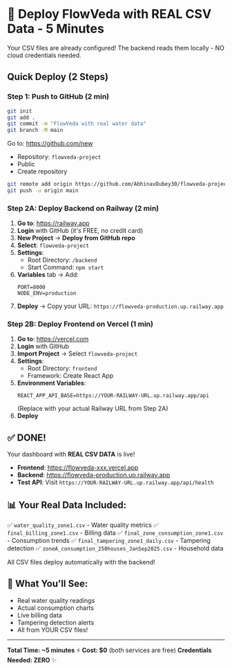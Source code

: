 # 🚀 Deploy FlowVeda with REAL CSV Data - 5 Minutes

Your CSV files are already configured! The backend reads them locally - NO cloud credentials needed.

## Quick Deploy (2 Steps)

### Step 1: Push to GitHub (2 min)

```bash
git init
git add .
git commit -m "FlowVeda with real water data"
git branch -M main
```

Go to: https://github.com/new
- Repository: `flowveda-project`
- Public
- Create repository

```bash
git remote add origin https://github.com/AbhinavDubey30/flowveda-project.git
git push -u origin main
```

### Step 2A: Deploy Backend on Railway (2 min)

1. **Go to**: https://railway.app
2. **Login** with GitHub (it's FREE, no credit card)
3. **New Project** → **Deploy from GitHub repo**
4. **Select**: `flowveda-project`
5. **Settings**:
   - Root Directory: `/backend`
   - Start Command: `npm start`
6. **Variables** tab → Add:
   ```
   PORT=8000
   NODE_ENV=production
   ```
7. **Deploy** → Copy your URL: `https://flowveda-production.up.railway.app`

### Step 2B: Deploy Frontend on Vercel (1 min)

1. **Go to**: https://vercel.com
2. **Login** with GitHub
3. **Import Project** → Select `flowveda-project`
4. **Settings**:
   - Root Directory: `frontend`
   - Framework: Create React App
5. **Environment Variables**:
   ```
   REACT_APP_API_BASE=https://YOUR-RAILWAY-URL.up.railway.app/api
   ```
   (Replace with your actual Railway URL from Step 2A)
6. **Deploy**

## ✅ DONE!

Your dashboard with **REAL CSV DATA** is live!

- **Frontend**: https://flowveda-xxx.vercel.app
- **Backend**: https://flowveda-production.up.railway.app
- **Test API**: Visit `https://YOUR-RAILWAY-URL.up.railway.app/api/health`

## 📊 Your Real Data Included:

✅ `water_quality_zone1.csv` - Water quality metrics
✅ `final_billing_zone1.csv` - Billing data
✅ `final_zone_consumption_zone1.csv` - Consumption trends
✅ `final_tampering_zone1_daily.csv` - Tampering detection
✅ `zoneA_consumption_250houses_JanSep2025.csv` - Household data

All CSV files deploy automatically with the backend!

## 🎉 What You'll See:

- Real water quality readings
- Actual consumption charts
- Live billing data
- Tampering detection alerts
- All from YOUR CSV files!

---

**Total Time: ~5 minutes** ⚡
**Cost: $0** (both services are free)
**Credentials Needed: ZERO** ✨

